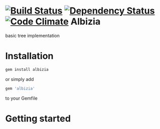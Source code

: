 [![Build Status](https://secure.travis-ci.org/pjambet/albizia.png)](http://travis-ci.org/pjambet/albizia) [![Dependency Status](https://gemnasium.com/pjambet/albizia.png)](https://gemnasium.com/pjambet/albizia) [![Code Climate](https://codeclimate.com/badge.png)](https://codeclimate.com/github/pjambet/albizia.png)
Albizia
=======

basic tree implementation

Installation
=

```ruby
gem install albizia
```
or simply add
```ruby
gem 'albizia'
```
to your Gemfile

Getting started
=

